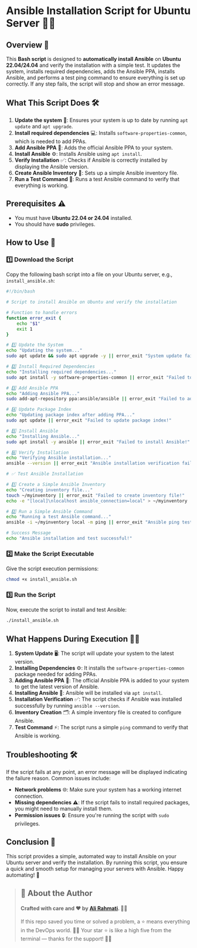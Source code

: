# Ansible Installation Script for Ubuntu Server 🐧🔧

## Overview 🎉

This **Bash script** is designed to **automatically install Ansible** on **Ubuntu 22.04/24.04** and verify the installation with a simple test. It updates the system, installs required dependencies, adds the Ansible PPA, installs Ansible, and performs a test ping command to ensure everything is set up correctly. If any step fails, the script will stop and show an error message.

## What This Script Does 🛠️

1. **Update the system** 🛑: Ensures your system is up to date by running `apt update` and `apt upgrade`.
2. **Install required dependencies** 💻: Installs `software-properties-common`, which is needed to add PPAs.
3. **Add Ansible PPA** 🔑: Adds the official Ansible PPA to your system.
4. **Install Ansible** ⚙️: Installs Ansible using `apt install`.
5. **Verify Installation** ✅: Checks if Ansible is correctly installed by displaying the Ansible version.
6. **Create Ansible Inventory** 📁: Sets up a simple Ansible inventory file.
7. **Run a Test Command** 🧪: Runs a test Ansible command to verify that everything is working.



## Prerequisites ⚠️

* You must have **Ubuntu 22.04 or 24.04** installed.
* You should have **sudo** privileges.



## How to Use 📝

### 1️⃣ Download the Script

Copy the following bash script into a file on your Ubuntu server, e.g., `install_ansible.sh`:

```bash
#!/bin/bash

# Script to install Ansible on Ubuntu and verify the installation

# Function to handle errors
function error_exit {
    echo "$1"
    exit 1
}

# 1️⃣ Update the System
echo "Updating the system..."
sudo apt update && sudo apt upgrade -y || error_exit "System update failed!"

# 2️⃣ Install Required Dependencies
echo "Installing required dependencies..."
sudo apt install -y software-properties-common || error_exit "Failed to install dependencies!"

# 3️⃣ Add Ansible PPA
echo "Adding Ansible PPA..."
sudo add-apt-repository ppa:ansible/ansible || error_exit "Failed to add Ansible PPA!"

# 4️⃣ Update Package Index
echo "Updating package index after adding PPA..."
sudo apt update || error_exit "Failed to update package index!"

# 5️⃣ Install Ansible
echo "Installing Ansible..."
sudo apt install -y ansible || error_exit "Failed to install Ansible!"

# 6️⃣ Verify Installation
echo "Verifying Ansible installation..."
ansible --version || error_exit "Ansible installation verification failed!"

# ✅ Test Ansible Installation

# 1️⃣ Create a Simple Ansible Inventory
echo "Creating inventory file..."
touch ~/myinventory || error_exit "Failed to create inventory file!"
echo -e "[local]\nlocalhost ansible_connection=local" > ~/myinventory || error_exit "Failed to add inventory configuration!"

# 2️⃣ Run a Simple Ansible Command
echo "Running a test Ansible command..."
ansible -i ~/myinventory local -m ping || error_exit "Ansible ping test failed!"

# Success Message
echo "Ansible installation and test successful!"
```

### 2️⃣ Make the Script Executable

Give the script execution permissions:

```bash
chmod +x install_ansible.sh
```

### 3️⃣ Run the Script

Now, execute the script to install and test Ansible:

```bash
./install_ansible.sh
```


## What Happens During Execution 🏃‍♂️

1. **System Update** 🖥️: The script will update your system to the latest version.
2. **Installing Dependencies** ⚙️: It installs the `software-properties-common` package needed for adding PPAs.
3. **Adding Ansible PPA** 🔑: The official Ansible PPA is added to your system to get the latest version of Ansible.
4. **Installing Ansible** 🚀: Ansible will be installed via `apt install`.
5. **Installation Verification** ✅: The script checks if Ansible was installed successfully by running `ansible --version`.
6. **Inventory Creation** 🗂️: A simple inventory file is created to configure Ansible.
7. **Test Command** ⚡: The script runs a simple `ping` command to verify that Ansible is working.


## Troubleshooting 🛠️

If the script fails at any point, an error message will be displayed indicating the failure reason. Common issues include:

* **Network problems** 🌐: Make sure your system has a working internet connection.
* **Missing dependencies** ⚠️: If the script fails to install required packages, you might need to manually install them.
* **Permission issues** 🔒: Ensure you're running the script with `sudo` privileges.

## Conclusion 🎯

This script provides a simple, automated way to install Ansible on your Ubuntu server and verify the installation. By running this script, you ensure a quick and smooth setup for managing your servers with Ansible. Happy automating! 🌟

> ## 📝 About the Author
> #### Crafted with care and ❤️ by [Ali Rahmati](https://github.com/alirahmti). 👨‍💻
> If this repo saved you time or solved a problem, a ⭐ means everything in the DevOps world. 🧠💾
> Your star ⭐ is like a high five from the terminal — thanks for the support! 🙌🐧